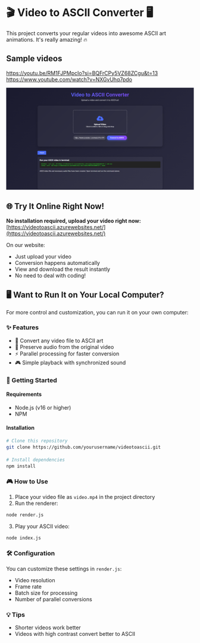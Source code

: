 # 🎬 Video to ASCII Converter 🖥️

This project converts your regular videos into awesome ASCII art animations. It's really amazing! 🔥

## Sample videos
https://youtu.be/RM1FJPMpcIo?si=BQFrCPy5VZ68ZCgu&t=13 <br>
https://www.youtube.com/watch?v=NXGvUhq7pdo

![vidtoascii](https://raw.githubusercontent.com/DeveloperKubilay/videotoascii/refs/heads/main/build/image.png)

## 🌐 Try It Online Right Now!

**No installation required, upload your video right now:**
[https://videotoascii.azurewebsites.net/](https://videotoascii.azurewebsites.net/)

On our website:
- Just upload your video
- Conversion happens automatically
- View and download the result instantly
- No need to deal with coding!

## 🖥️ Want to Run It on Your Local Computer?

For more control and customization, you can run it on your own computer:

### ✨ Features

- 💯 Convert any video file to ASCII art
- 🎵 Preserve audio from the original video
- ⚡ Parallel processing for faster conversion
- 🎮 Simple playback with synchronized sound

### 🚀 Getting Started

#### Requirements
- Node.js (v16 or higher)
- NPM

#### Installation
```bash
# Clone this repository
git clone https://github.com/yourusername/videotoascii.git

# Install dependencies
npm install
```

### 🎮 How to Use

1. Place your video file as `video.mp4` in the project directory
2. Run the renderer:
```bash
node render.js
```
3. Play your ASCII video:
```bash
node index.js
```

### 🛠️ Configuration

You can customize these settings in `render.js`:
- Video resolution
- Frame rate
- Batch size for processing
- Number of parallel conversions

### 💡 Tips

- Shorter videos work better
- Videos with high contrast convert better to ASCII
